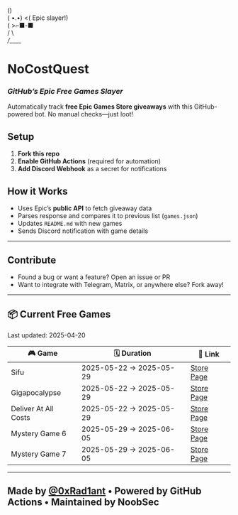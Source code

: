    (\)  
  ( •.•)  <( Epic slayer!)  
  (   >⌐■-■  
  /  \  
_/____\_  

# NoCostQuest  
### *GitHub’s Epic Free Games Slayer*  

Automatically track **free Epic Games Store giveaways** with this GitHub-powered bot. No manual checks—just loot!  

## Setup  
1. **Fork this repo**  
2. **Enable GitHub Actions** (required for automation)  
3. **Add Discord Webhook** as a secret for notifications  

## How it Works
- Uses Epic’s **public API** to fetch giveaway data
- Parses response and compares it to previous list (`games.json`)
- Updates `README.md` with new games
- Sends Discord notification with game details

---

## Contribute
- Found a bug or want a feature? Open an issue or PR  
- Want to integrate with Telegram, Matrix, or anywhere else? Fork away!

---

## 📦 Current Free Games

Last updated: 2025-04-20

<!-- BEGIN_GAMES_TABLE -->
| 🎮 Game | 🗓️ Duration | 🔗 Link |
|--------|--------------|---------|
| Sifu | 2025-05-22 → 2025-05-29 | [Store Page](https://store.epicgames.com/en-US/p/mystery-game-3-01) |
| Gigapocalypse | 2025-05-22 → 2025-05-29 | [Store Page](https://store.epicgames.com/en-US/p/mystery-game-5-01) |
| Deliver At All Costs | 2025-05-22 → 2025-05-29 | [Store Page](https://store.epicgames.com/en-US/p/mystery-game-4-01) |
| Mystery Game 6 | 2025-05-29 → 2025-06-05 | [Store Page](https://store.epicgames.com/en-US/p/mystery-game-2-01) |
| Mystery Game 7 | 2025-05-29 → 2025-06-05 | [Store Page](https://store.epicgames.com/en-US/p/mystery-game-7-01) |

<!-- END_GAMES_TABLE -->

---

## Made by [@0xRad1ant](https://github.com/0xRad1ant) • Powered by GitHub Actions • Maintained by NoobSec
